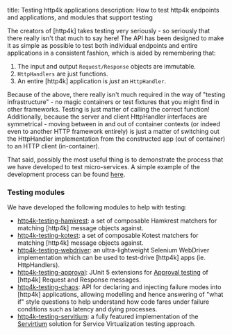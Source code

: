 title: Testing http4k applications
description: How to test http4k endpoints and applications, and modules that support testing

The creators of [http4k] takes testing very seriously - so seriously that there really isn't that much to say here! 
The API has been designed to make it as simple as possible to test both individual endpoints and entire applications in a consistent fashion, which is aided by remembering that:

1. The input and output `Request/Response` objects are immutable.
1. `HttpHandlers` are just functions.
1. An entire [http4k] application is *just* an `HttpHandler`.

Because of the above, there really isn't much required in the way of "testing infrastructure" - no magic containers or test fixtures that you might find in other frameworks. 
Testing is just matter of calling the correct function! Additionally, because the server and client HttpHandler interfaces are symmetrical - moving between in and out of container contexts 
(or indeed even to another HTTP framework entirely) is just a matter of switching out the HttpHandler implementation from the constructed app (out of container) to an HTTP client (in-container).

That said, possibly the most useful thing is to demonstrate the process that we have developed to test micro-services. A simple example of the development process can be found 
[here](/tutorials/tdding_http4k).

### Testing modules
We have developed the following modules to help with testing:

- [http4k-testing-hamkrest](/guide/modules/hamkrest): a set of composable Hamkrest matchers for matching [http4k] message objects against.
- [http4k-testing-kotest](/guide/modules/kotest): a set of composable Kotest matchers for matching [http4k] message objects against.
- [http4k-testing-webdriver](/guide/modules/webdriver): an ultra-lightweight Selenium WebDriver implementation which can be used to test-drive [http4k] apps (ie. HttpHandlers).
- [http4k-testing-approval](/guide/modules/approvaltests): JUnit 5 extensions for [Approval testing](http://approvaltests.com/) of [http4k] Request and Response messages.
- [http4k-testing-chaos](/guide/modules/chaos): API for declaring and injecting failure modes into [http4k] applications, allowing modelling and hence answering of "what if" style questions to help understand how code fares under failure conditions such as latency and dying processes.
- [http4k-testing-servitium](/guide/modules/servicevirtualisation): a fully featured implementation of the [Servirtium] solution for Service Virtualization testing approach.

[Servirtium]: https://servirtium.dev
